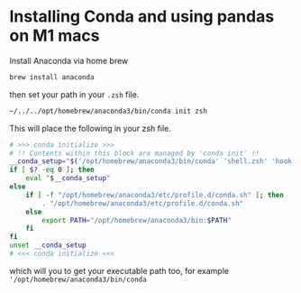 # Installing Conda and using pandas on M1 macs

Install Anaconda via home brew

```zsh
brew install anaconda
```

then set your path in your `.zsh` file.

```zsh
~/../../opt/homebrew/anaconda3/bin/conda init zsh
```
This will place the following in your zsh file.

```zsh
# >>> conda initialize >>>
# !! Contents within this block are managed by 'conda init' !!
__conda_setup="$('/opt/homebrew/anaconda3/bin/conda' 'shell.zsh' 'hook' 2> /dev/null)"
if [ $? -eq 0 ]; then
    eval "$__conda_setup"
else
    if [ -f "/opt/homebrew/anaconda3/etc/profile.d/conda.sh" ]; then
        . "/opt/homebrew/anaconda3/etc/profile.d/conda.sh"
    else
        export PATH="/opt/homebrew/anaconda3/bin:$PATH"
    fi
fi
unset __conda_setup
# <<< conda initialize <<<
``` 

which will you to get your executable path too, for example `'/opt/homebrew/anaconda3/bin/conda`
